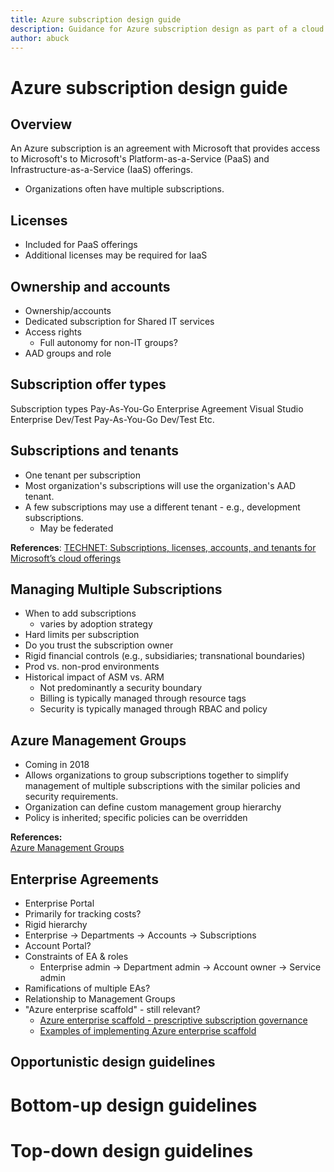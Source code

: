 ```yaml
---
title: Azure subscription design guide
description: Guidance for Azure subscription design as part of a cloud adoption strategy
author: abuck
---
```


# Azure subscription design guide

## Overview

An Azure subscription is an agreement with Microsoft that provides access to Microsoft's to Microsoft's Platform-as-a-Service (PaaS) and Infrastructure-as-a-Service (IaaS) offerings. 
- Organizations often have multiple subscriptions. 

## Licenses
  - Included for PaaS offerings
  - Additional licenses may be required for IaaS

## Ownership and accounts

  - Ownership/accounts
  - Dedicated subscription for Shared IT services
  - Access rights
    - Full autonomy for non-IT groups?
  - AAD groups and role

## Subscription offer types
Subscription types
Pay-As-You-Go
Enterprise Agreement
Visual Studio
Enterprise Dev/Test
Pay-As-You-Go Dev/Test
Etc.

## Subscriptions and tenants

  - One tenant per subscription
  - Most organization's subscriptions will use the organization's AAD tenant.
  - A few subscriptions may use a different tenant - e.g., development subscriptions.
      - May be federated  

  **References**:
  [TECHNET: Subscriptions, licenses, accounts, and tenants for Microsoft’s cloud offerings](https://technet.microsoft.com/en-us/library/mt765146.aspx)

## Managing Multiple Subscriptions

  - When to add subscriptions
      - varies by adoption strategy
  - Hard limits per subscription
  - Do you trust the subscription owner
  - Rigid financial controls (e.g., subsidiaries; transnational boundaries)
  - Prod vs. non-prod environments
  - Historical impact of ASM vs. ARM
      - Not predominantly a security boundary
      - Billing is typically managed through resource tags
      - Security is typically managed through RBAC and policy
  
## Azure Management Groups

  - Coming in 2018
  - Allows organizations to group subscriptions together to simplify management of multiple subscriptions with the similar policies and security requirements.
  - Organization can define custom management group hierarchy
  - Policy is inherited; specific policies can be overridden

  **References:**  
  [Azure Management Groups](/azure/billing/billing-enterprise-mgmt-group-overview)


## Enterprise Agreements
  
  - Enterprise Portal
  - Primarily for tracking costs?
  - Rigid hierarchy
  -   Enterprise -> Departments -> Accounts -> Subscriptions
  - Account Portal?
  - Constraints of EA & roles
    - Enterprise admin -> Department admin -> Account owner -> Service admin
  - Ramifications of multiple EAs?
  - Relationship to Management Groups
  - "Azure enterprise scaffold" - still relevant?
    - [Azure enterprise scaffold - prescriptive subscription governance](https://docs.microsoft.com/en-us/azure/azure-resource-manager/resource-manager-subscription-governance)
    - [Examples of implementing Azure enterprise scaffold](https://docs.microsoft.com/en-us/azure/azure-resource-manager/resource-manager-subscription-examples)

## Opportunistic design guidelines

# Bottom-up design guidelines

# Top-down design guidelines
